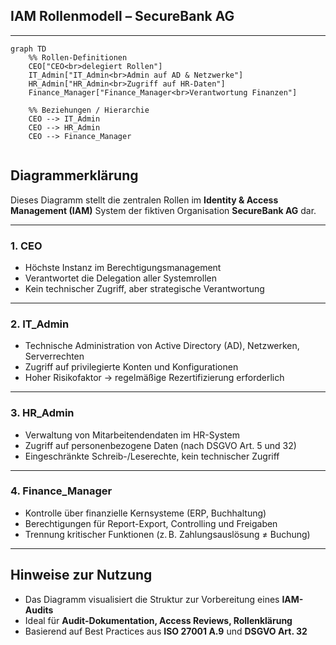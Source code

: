 ## IAM Rollenmodell – SecureBank AG 
---

```mermaid
graph TD
    %% Rollen-Definitionen
    CEO["CEO<br>delegiert Rollen"]
    IT_Admin["IT_Admin<br>Admin auf AD & Netzwerke"]
    HR_Admin["HR_Admin<br>Zugriff auf HR-Daten"]
    Finance_Manager["Finance_Manager<br>Verantwortung Finanzen"]

    %% Beziehungen / Hierarchie
    CEO --> IT_Admin
    CEO --> HR_Admin
    CEO --> Finance_Manager


```
## Diagrammerklärung

Dieses Diagramm stellt die zentralen Rollen im **Identity & Access Management (IAM)** System der fiktiven Organisation **SecureBank AG** dar.

---

### 1. CEO
- Höchste Instanz im Berechtigungsmanagement  
- Verantwortet die Delegation aller Systemrollen  
- Kein technischer Zugriff, aber strategische Verantwortung  

---

### 2. IT_Admin
- Technische Administration von Active Directory (AD), Netzwerken, Serverrechten  
- Zugriff auf privilegierte Konten und Konfigurationen  
- Hoher Risikofaktor → regelmäßige Rezertifizierung erforderlich  

---

### 3. HR_Admin
- Verwaltung von Mitarbeitendendaten im HR-System  
- Zugriff auf personenbezogene Daten (nach DSGVO Art. 5 und 32)  
- Eingeschränkte Schreib-/Leserechte, kein technischer Zugriff  

---

### 4. Finance_Manager
- Kontrolle über finanzielle Kernsysteme (ERP, Buchhaltung)  
- Berechtigungen für Report-Export, Controlling und Freigaben  
- Trennung kritischer Funktionen (z. B. Zahlungsauslösung ≠ Buchung)  

---

## Hinweise zur Nutzung

- Das Diagramm visualisiert die Struktur zur Vorbereitung eines **IAM-Audits**  
- Ideal für **Audit-Dokumentation, Access Reviews, Rollenklärung**  
- Basierend auf Best Practices aus **ISO 27001 A.9** und **DSGVO Art. 32**
